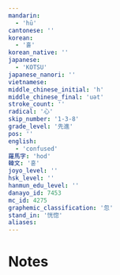 ```yaml
---
mandarin:
  - 'hū'
cantonese: ''
korean:
  - '홀'
korean_native: ''
japanese:
  - 'KOTSU'
japanese_nanori: ''
vietnamese:
middle_chinese_initial: 'h'
middle_chinese_final: 'uət'
stroke_count: ''
radical: '心'
skip_number: '1-3-8'
grade_level: '先進'
pos: ''
english:
  - 'confused'
羅馬字: 'hod'
韓文: '혿'
joyo_level: ''
hsk_level: ''
hanmun_edu_level: ''
danayo_id: 7453
mc_id: 4275
graphemic_classification: '忽'
stand_in: '恍惚'
aliases:
---
```


# Notes
